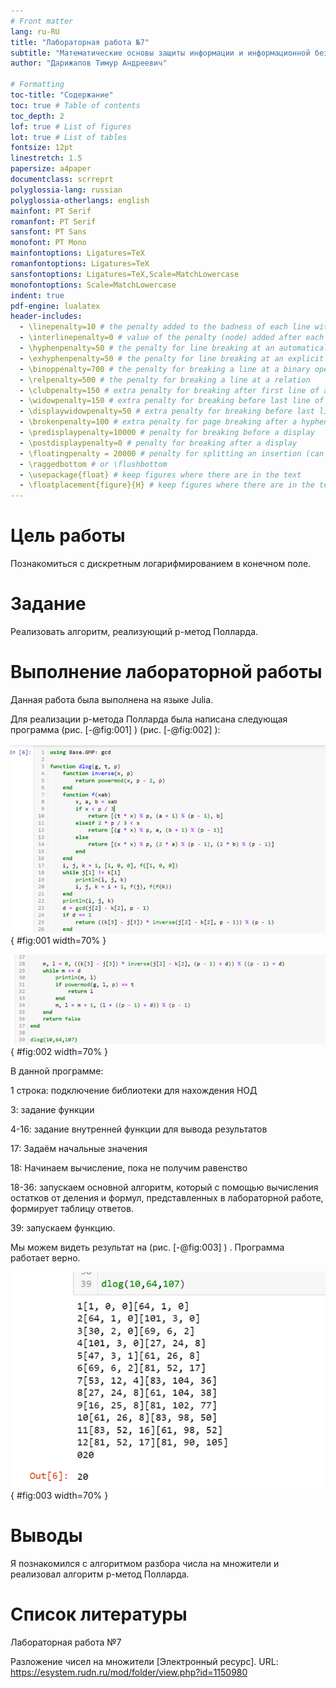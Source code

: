 ```yaml
---
# Front matter
lang: ru-RU
title: "Лабораторная работа №7"
subtitle: "Математические основы защиты информации и информационной безопасности"
author: "Дарижапов Тимур Андреевич"

# Formatting
toc-title: "Содержание"
toc: true # Table of contents
toc_depth: 2
lof: true # List of figures
lot: true # List of tables
fontsize: 12pt
linestretch: 1.5
papersize: a4paper
documentclass: scrreprt
polyglossia-lang: russian
polyglossia-otherlangs: english
mainfont: PT Serif
romanfont: PT Serif
sansfont: PT Sans
monofont: PT Mono
mainfontoptions: Ligatures=TeX
romanfontoptions: Ligatures=TeX
sansfontoptions: Ligatures=TeX,Scale=MatchLowercase
monofontoptions: Scale=MatchLowercase
indent: true
pdf-engine: lualatex
header-includes:
  - \linepenalty=10 # the penalty added to the badness of each line within a paragraph (no associated penalty node) Increasing the value makes tex try to have fewer lines in the paragraph.
  - \interlinepenalty=0 # value of the penalty (node) added after each line of a paragraph.
  - \hyphenpenalty=50 # the penalty for line breaking at an automatically inserted hyphen
  - \exhyphenpenalty=50 # the penalty for line breaking at an explicit hyphen
  - \binoppenalty=700 # the penalty for breaking a line at a binary operator
  - \relpenalty=500 # the penalty for breaking a line at a relation
  - \clubpenalty=150 # extra penalty for breaking after first line of a paragraph
  - \widowpenalty=150 # extra penalty for breaking before last line of a paragraph
  - \displaywidowpenalty=50 # extra penalty for breaking before last line before a display math
  - \brokenpenalty=100 # extra penalty for page breaking after a hyphenated line
  - \predisplaypenalty=10000 # penalty for breaking before a display
  - \postdisplaypenalty=0 # penalty for breaking after a display
  - \floatingpenalty = 20000 # penalty for splitting an insertion (can only be split footnote in standard LaTeX)
  - \raggedbottom # or \flushbottom
  - \usepackage{float} # keep figures where there are in the text
  - \floatplacement{figure}{H} # keep figures where there are in the text
---
```


# Цель работы

Познакомиться с дискретным логарифмированием в конечном поле.

# Задание

Реализовать алгоритм, реализующий р-метод Полларда. 


# Выполнение лабораторной работы

 
Данная работа была выполнена на языке Julia. 

Для реализации р-метода Полларда была написана следующая программа (рис. [-@fig:001] ) (рис. [-@fig:002] ):

![Программа реализации р-метода Полларда](image/1.png){ #fig:001 width=70% }

![Программа реализации р-метода Полларда](image/2.png){ #fig:002 width=70% }

В данной программе: 

1 строка: подключение библиотеки для нахождения НОД

3: задание функции

4-16: задание внутренней функции для вывода результатов 

17: Задаём начальные значения

18: Начинаем вычисление, пока не получим равенство

18-36: запускаем основной алгоритм, который с помощью вычисления остатков от деления и формул, представленных в лабораторной работе, формирует таблицу ответов.  

39: запускаем функцию.

Мы можем видеть результат на (рис. [-@fig:003] ) . Программа работает верно.

![Выводы](image/3.png){ #fig:003 width=70% }

# Выводы

Я познакомился с алгоритмом разбора числа на множители и реализовал алгоритм р-метод Полларда.

# Список литературы

Лабораторная работа №7

Разложение чисел на множители [Электронный ресурс]. URL: https://esystem.rudn.ru/mod/folder/view.php?id=1150980


